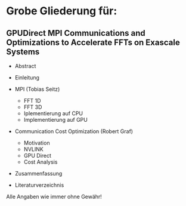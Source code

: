 # Grobe Gliederung für:
## GPUDirect MPI Communications and Optimizations to Accelerate FFTs on Exascale Systems 

* Abstract
* Einleitung
* MPI (Tobias Seitz)
	- FFT 1D
	- FFT 3D
	- Iplementierung auf CPU
	- Implementierung auf GPU
* Communication Cost Optimization (Robert Graf)
	- Motivation
	- NVLINK
	- GPU Direct
	- Cost Analysis

* Zusammenfassung
* Literaturverzeichnis


Alle Angaben wie immer ohne Gewähr!

